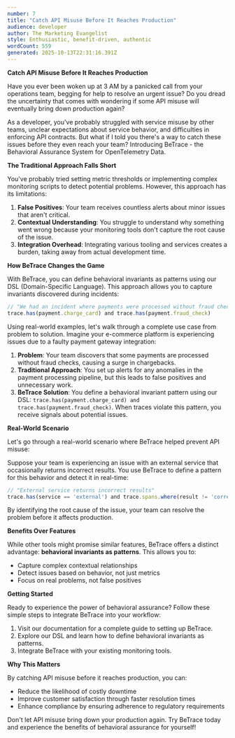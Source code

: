 ```yaml
---
number: 7
title: "Catch API Misuse Before It Reaches Production"
audience: developer
author: The Marketing Evangelist
style: Enthusiastic, benefit-driven, authentic
wordCount: 559
generated: 2025-10-13T22:31:16.391Z
---
```


**Catch API Misuse Before It Reaches Production**

Have you ever been woken up at 3 AM by a panicked call from your operations team, begging for help to resolve an urgent issue? Do you dread the uncertainty that comes with wondering if some API misuse will eventually bring down production again?

As a developer, you've probably struggled with service misuse by other teams, unclear expectations about service behavior, and difficulties in enforcing API contracts. But what if I told you there's a way to catch these issues before they even reach your team? Introducing BeTrace - the Behavioral Assurance System for OpenTelemetry Data.

**The Traditional Approach Falls Short**

You've probably tried setting metric thresholds or implementing complex monitoring scripts to detect potential problems. However, this approach has its limitations:

1.  **False Positives**: Your team receives countless alerts about minor issues that aren't critical.
2.  **Contextual Understanding**: You struggle to understand why something went wrong because your monitoring tools don't capture the root cause of the issue.
3.  **Integration Overhead**: Integrating various tooling and services creates a burden, taking away from actual development time.

**How BeTrace Changes the Game**

With BeTrace, you can define behavioral invariants as patterns using our DSL (Domain-Specific Language). This approach allows you to capture invariants discovered during incidents:

```javascript
// "We had an incident where payments were processed without fraud checks"
trace.has(payment.charge_card) and trace.has(payment.fraud_check)
```

Using real-world examples, let's walk through a complete use case from problem to solution. Imagine your e-commerce platform is experiencing issues due to a faulty payment gateway integration:

1.  **Problem**: Your team discovers that some payments are processed without fraud checks, causing a surge in chargebacks.
2.  **Traditional Approach**: You set up alerts for any anomalies in the payment processing pipeline, but this leads to false positives and unnecessary work.
3.  **BeTrace Solution**: You define a behavioral invariant pattern using our DSL: `trace.has(payment.charge_card) and trace.has(payment.fraud_check)`. When traces violate this pattern, you receive signals about potential issues.

**Real-World Scenario**

Let's go through a real-world scenario where BeTrace helped prevent API misuse:

Suppose your team is experiencing an issue with an external service that occasionally returns incorrect results. You use BeTrace to define a pattern for this behavior and detect it in real-time:

```javascript
// "External service returns incorrect results"
trace.has(service == 'external') and trace.spans.where(result != 'correct')
```

By identifying the root cause of the issue, your team can resolve the problem before it affects production.

**Benefits Over Features**

While other tools might promise similar features, BeTrace offers a distinct advantage: **behavioral invariants as patterns**. This allows you to:

*   Capture complex contextual relationships
*   Detect issues based on behavior, not just metrics
*   Focus on real problems, not false positives

**Getting Started**

Ready to experience the power of behavioral assurance? Follow these simple steps to integrate BeTrace into your workflow:

1.  Visit our documentation for a complete guide to setting up BeTrace.
2.  Explore our DSL and learn how to define behavioral invariants as patterns.
3.  Integrate BeTrace with your existing monitoring tools.

**Why This Matters**

By catching API misuse before it reaches production, you can:

*   Reduce the likelihood of costly downtime
*   Improve customer satisfaction through faster resolution times
*   Enhance compliance by ensuring adherence to regulatory requirements

Don't let API misuse bring down your production again. Try BeTrace today and experience the benefits of behavioral assurance for yourself!